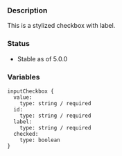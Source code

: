 ### Description
This is a stylized checkbox with label.

### Status
* Stable as of 5.0.0

### Variables
~~~
inputCheckbox {
  value:
    type: string / required
  id: 
    type: string / required
  label:
    type: string / required
  checked:
    type: boolean
}
~~~
